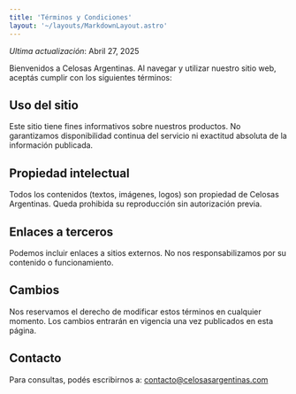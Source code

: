 ```yaml
---
title: 'Términos y Condiciones'
layout: '~/layouts/MarkdownLayout.astro'
---
```


_Ultima actualización_: Abril 27, 2025

Bienvenidos a Celosas Argentinas. Al navegar y utilizar nuestro sitio web, aceptás cumplir con los siguientes términos:

## Uso del sitio

Este sitio tiene fines informativos sobre nuestros productos. No garantizamos disponibilidad continua del servicio ni exactitud absoluta de la información publicada.

## Propiedad intelectual

Todos los contenidos (textos, imágenes, logos) son propiedad de Celosas Argentinas. Queda prohibida su reproducción sin autorización previa.

## Enlaces a terceros

Podemos incluir enlaces a sitios externos. No nos responsabilizamos por su contenido o funcionamiento.

## Cambios

Nos reservamos el derecho de modificar estos términos en cualquier momento. Los cambios entrarán en vigencia una vez publicados en esta página.

## Contacto

Para consultas, podés escribirnos a: contacto@celosasargentinas.com
